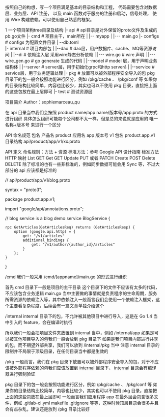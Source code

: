 按照自己的构想，写一个项目满足基本的目录结构和工程，
代码需要包含对数据层、业务层、API 注册，
以及 main 函数对于服务的注册和启动，信号处理，
使用 Wire 构建依赖。可以使用自己熟悉的框架。

1 一个项目架构tree目录及结构
|- api                  # api目录是对外保留的proto文件及生成的pb.go文件
|- cmd		        # 项目主干，main所在
|   |-- myapp
|      |--- main.go
|- configs		 # configs 为配置文件目录
| --db.toml					
|- internal              # 项目内部包
|   |--dao               # dao层，用户数据库、cache、MQ等资源访问
|   |--di	         # 依赖注入层 采用wire静态分析依赖
|      |--- wire.go      # wire 声明
|      |--- wire_gen.go  # go generate 生成的代码
|   |--model		 # model 层，用于声明业务结构体
|   |--server            # server层，用于初始化grpc和http serverå
|   |--service           # service层，用于业务逻辑处理
|- pkg                   # 放置可以被外部程序安全导入的包  pkg 目录下的包一般会按照功能进行区分，例如 /pkg/cache 、 /pkg/conf 等
如果你的目录结构比较简单，内容也比较少，其实也可以不使用 pkg 目录，直接把上面的这些包放在最上层即可
|- test                  # 测试资源层






项目简介
Author：sophiemarceau_qu



在 api 目录当中我们会按照 product name/app name/版本号/app.proto 的方式进行组织
具体怎么组织可能每个公司都不太一样，但是总的来说就是应用的 唯一名称+版本号 来进行一个区分

API 命名规范
包名
产品名	product
应用名	app
版本号	v1
包名	product.app.v1
目录结构	api/product/app/v1/xx.proto

API 定义
命名规则：方法 + 资源
标准方法：参考 Google API 设计指南
标准方法	HTTP 映射
List	GET
Get	GET
Update	PUT 或者 PATCH
Create	POST
Delete	DELETE
除了标准的也有一些非标准的，例如同步数据可能会用 Sync 等，不过大部分的 api 应该都是标准的

// api/product/app/v1/blog.proto

syntax = "proto3";

package product.app.v1;

import "google/api/annotations.proto";

// blog service is a blog demo
service BlogService {

	rpc GetArticles(GetArticlesReq) returns (GetArticlesResp) {
		option (google.api.http) = {
			get: "/v1/articles"
			additional_bindings {
				get: "/v1/author/{author_id}/articles"
			}
		};
	}
}


/cmd
我们一般采用 /cmd/[appname]/main.go 的形式进行组织

首先 cmd 目录下一般是项目的主干目录
这个目录下的文件不应该有太多的代码，不应该包含业务逻辑
main.go 当中主要做的事情就是负责程序的生命周期，服务所需资源的依赖注入等，其中依赖注入一般而言我们会使用一个依赖注入框架，这个主要看复杂程度，后续会有一篇文章单独介绍这个

/internal
internal 目录下的包，不允许被其他项目中进行导入，这是在 Go 1.4 当中引入的 feature，会在编译时执行

所以我们一般会把项目文件夹放置到 internal 当中，例如 /internal/app
如果是可以被其他项目导入的包我们一般会放到 pkg 目录下
如果是我们项目内部进行共享的包，而不期望外部共享，我们可以放到 /internal/pkg 当中
注意 internal 目录的限制并不局限于顶级目录，在任何目录当中都是生效的

/pkg
一般而言，我们在 pkg 目录下放置可以被外部程序安全导入的包，对于不应该被外部程序依赖的包我们应该放置到 internal 目录下， internal 目录会有编译器进行强制验证

pkg 目录下的包一般会按照功能进行区分，例如 /pkg/cache 、 /pkg/conf 等
如果你的目录结构比较简单，内容也比较少，其实也可以不使用 pkg 目录，直接把上面的这些包放在最上层即可
一般而言我们应用程序 app 在最外层会包含很多文件，例如 .gitlab-ci.yml makefile .gitignore 等等，这种时候顶层目录会很多并且会有点杂乱，建议还是放到 /pkg 目录比较好
